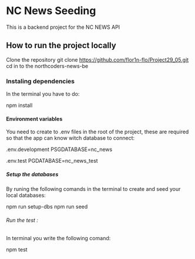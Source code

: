 # NC News Seeding
This is a backend project for the NC NEWS API


## How to run the project locally
Clone the repository
git clone https://github.com/flor1n-flo/Project29_05.git
cd in to the northcoders-news-be


### Instaling dependencies
In the terminal you have to do:
 
npm install


#### Environment variables
You need to create to .env files in the root of the project, these are required so that the app can know witch database to connect:

.env.development
PSGDATABASE=nc_news

.env.test
PGDATABASE=nc_news_test


##### Setup the databases
By runing the following comands in the terminal to create and seed your local databases:

npm run setup-dbs
npm run seed


###### Run the test :
In terminal you write the following comand:

npm test
